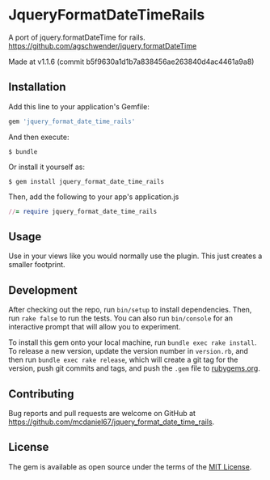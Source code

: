 # JqueryFormatDateTimeRails

A port of jquery.formatDateTime for rails.
https://github.com/agschwender/jquery.formatDateTime

Made at v1.1.6 (commit b5f9630a1d1b7a838456ae263840d4ac4461a9a8)

## Installation

Add this line to your application's Gemfile:

```ruby
gem 'jquery_format_date_time_rails'
```

And then execute:

    $ bundle

Or install it yourself as:

    $ gem install jquery_format_date_time_rails

Then, add the following to your app's application.js
```ruby
//= require jquery_format_date_time_rails
```

## Usage

Use in your views like you would normally use the plugin. This just creates a smaller footprint.

## Development

After checking out the repo, run `bin/setup` to install dependencies. Then, run `rake false` to run the tests. You can also run `bin/console` for an interactive prompt that will allow you to experiment.

To install this gem onto your local machine, run `bundle exec rake install`. To release a new version, update the version number in `version.rb`, and then run `bundle exec rake release`, which will create a git tag for the version, push git commits and tags, and push the `.gem` file to [rubygems.org](https://rubygems.org).

## Contributing

Bug reports and pull requests are welcome on GitHub at https://github.com/mcdaniel67/jquery_format_date_time_rails.


## License

The gem is available as open source under the terms of the [MIT License](http://opensource.org/licenses/MIT).

